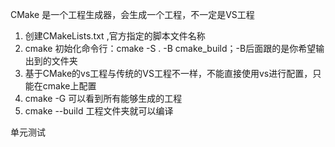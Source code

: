 CMake 是一个工程生成器，会生成一个工程，不一定是VS工程
1. 创建CMakeLists.txt ,官方指定的脚本文件名称
2. cmake 初始化命令行：cmake -S . -B cmake_build；-B后面跟的是你希望输出到的文件夹
3. 基于CMake的vs工程与传统的VS工程不一样，不能直接使用vs进行配置，只能在cmake上配置
4. cmake -G 可以看到所有能够生成的工程
5. cmake --build 工程文件夹就可以编译

单元测试
